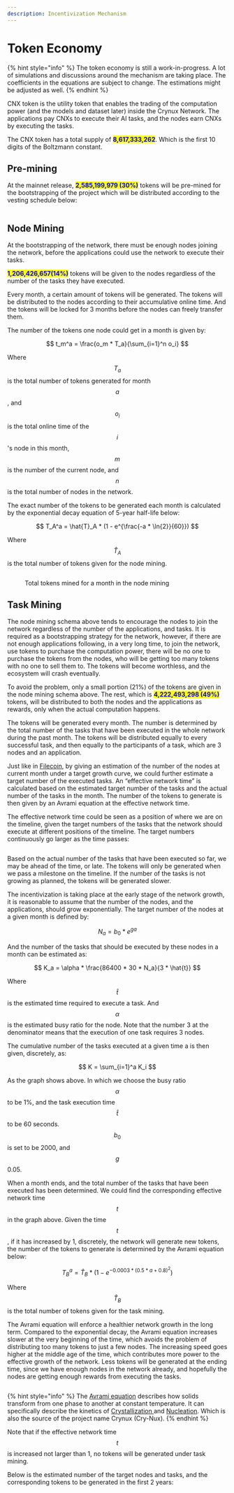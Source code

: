 ```yaml
---
description: Incentivization Mechanism
---
```


# Token Economy

{% hint style="info" %}
The token economy is still a work-in-progress. A lot of simulations and discussions around the mechanism are taking place. The coefficients in the equations are subject to change. The estimations might be adjusted as well.
{% endhint %}

CNX token is the utility token that enables the trading of the computation power (and the models and dataset later) inside the Crynux Network. The applications pay CNXs to execute their AI tasks, and the nodes earn CNXs by executing the tasks.

The CNX token has a total supply of <mark style="color:blue;">**8,617,333,262**</mark>. Which is the first 10 digits of the Boltzmann constant.

## Pre-mining

At the mainnet release, <mark style="color:blue;">**2,585,199,979 (30%)**</mark> tokens will be pre-mined for the bootstrapping of the project which will be distributed according to the vesting schedule below:

<figure><img src="https://lh7-us.googleusercontent.com/mkDZ17Lg3F8ZjkxmUQdNFj0MgOrHwsSjXSxY0m4o-ocXhygOmX4DqRrQ00t7lInIg-SOfTAhu3-kLB9du2ob5vmyFJwKEDXrIbnfHodO5fD_nHSxYoXw6lKUhOQv_zNL9MczPfOY9Aud3Nl4EpsDHpU" alt=""><figcaption></figcaption></figure>

## Node Mining

At the bootstrapping of the network, there must be enough nodes joining the network, before the applications could use the network to execute their tasks.

<mark style="color:blue;">**1,206,426,657(14%)**</mark> tokens will be given to the nodes regardless of the number of the tasks they have executed.

Every month, a certain amount of tokens will be generated. The tokens will be distributed to the nodes according to their accumulative online time. And the tokens will be locked for 3 months before the nodes can freely transfer them.

The number of the tokens one node could get in a month is given by:

$$
t_m^a = \frac{o_m * T_a}{\sum_{i=1}^n o_i}
$$

Where $$T_a$$ is the total number of tokens generated for month $$a$$, and $$o_i$$ is the total online time of the $$i$$'s node in this month, $$m$$ is the number of the current node, and $$n$$ is the total number of nodes in the network.

The exact number of the tokens to be generated each month is calculated by the exponential decay equation of 5-year half-life below:

$$
T_A^a = \hat{T}_A * (1 - e^{\frac{-a * \ln{2}}{60}})
$$

Where $$\hat{T}_A$$ is the total number of tokens given for the node mining.

<figure><img src="../.gitbook/assets/306c9873b7ba80a0375a1f63adfd6b8.png" alt=""><figcaption><p>Total tokens mined for a month in the node mining </p></figcaption></figure>

## Task Mining

The node mining schema above tends to encourage the nodes to join the network regardless of the number of the applications, and tasks. It is required as a bootstrapping strategy for the network, however, if there are not enough applications following, in a very long time, to join the network, use tokens to purchase the computation power, there will be no one to purchase the tokens from the nodes, who will be getting too many tokens with no one to sell them to. The tokens will become worthless, and the ecosystem will crash eventually.

To avoid the problem, only a small portion (21%) of the tokens are given in the node mining schema above. The rest, which is <mark style="color:blue;">**4,222,493,298 (49%)**</mark> tokens, will be distributed to both the nodes and the applications as rewards, only when the actual computation happens.

The tokens will be generated every month. The number is determined by the total number of the tasks that have been executed in the whole network during the past month. The tokens will be distributed equally to every successful task, and then equally to the participants of a task, which are 3 nodes and an application.

Just like in [Filecoin](https://spec.filecoin.io/#section-systems.filecoin\_token.block\_reward\_minting.baseline-minting), by giving an estimation of the number of the nodes at current month under a target growth curve, we could further estimate a target number of the executed tasks. An “effective network time” is calculated based on the estimated target number of the tasks and the actual number of the tasks in the month. The number of the tokens to generate is then given by an Avrami equation at the effective network time.

The effective network time could be seen as a position of where we are on the timeline, given the target numbers of the tasks that the network should execute at different positions of the timeline. The target numbers continuously go larger as the time passes:

<figure><img src="https://lh7-us.googleusercontent.com/0D3mpSd8QyYQpkhw9B5Vrl0doqQRzzjJ-KvLFIFrfSBqlSJ8Ojm204oP7zEutF0a4mHDvbtdpGAul9kpQYatLLjOYRudyuwD_2EnpXPDOJ8DLymLisN_J5m7KyU5fTsg5yZWsWpzltfCOISpQ0e6s-U" alt=""><figcaption></figcaption></figure>

Based on the actual number of the tasks that have been executed so far, we may be ahead of the time, or late. The tokens will only be generated when we pass a milestone on the timeline. If the number of the tasks is not growing as planned, the tokens will be generated slower.

The incentivization is taking place at the early stage of the network growth, it is reasonable to assume that the number of the nodes, and the applications, should grow exponentially. The target number of the nodes at a given month is defined by:

$$
N_a = b_0 * e ^ {ga}
$$

And the number of the tasks that should be executed by these nodes in a month can be estimated as:

$$
K_a = \alpha * \frac{86400 * 30 * N_a}{3 * \hat{t}}
$$

Where $$\hat{t}$$ is the estimated time required to execute a task. And $$\alpha$$ is the estimated busy ratio for the node. Note that the number 3 at the denominator means that the execution of one task requires 3 nodes.

The cumulative number of the tasks executed at a given time a is then given, discretely, as:

$$
K = \sum_{i=1}^a K_i
$$

As the graph shows above. In which we choose the busy ratio $$\alpha$$ to be 1%, and the task execution time $$\hat{t}$$ to be 60 seconds. $$b_0$$ is set to be 2000, and $$g$$ 0.05.

When a month ends, and the total number of the tasks that have been executed has been determined. We could find the corresponding effective network time $$t$$ in the graph above. Given the time $$t$$, if it has increased by 1, discretely, the network will generate new tokens, the number of the tokens to generate is determined by the Avrami equation below:

$$
T_B^a = \hat{T}_B * (1 - e^{-0.0003 * (0.5 * a + 0.8) ^ 2})
$$

Where $$\hat{T}_B$$ is the total number of tokens given for the task mining.

The Avrami equation will enforce a healthier network growth in the long term. Compared to the exponential decay, the Avrami equation increases slower at the very beginning of the time, which avoids the problem of distributing too many tokens to just a few nodes. The increasing speed goes higher at the middle age of the time, which contributes more power to the effective growth of the network. Less tokens will be generated at the ending time, since we have enough nodes in the network already, and hopefully the nodes are getting enough rewards from executing the tasks.

<figure><img src="https://lh7-us.googleusercontent.com/ONSPkhA3w7NjMdqh9MpQ0IRcKnVF79oxIhXSxcq_tPzNwAhenpJuUtJwV0JmXgqXkPo5l47PUmgY31673uiVdUAXlHp23eXlzTZOaLvBoWXXfv9IRxm0rSnOxzrDTJZlNTVeCUe8-nimYZh_M4dLC2Y" alt=""><figcaption></figcaption></figure>

{% hint style="info" %}
The [Avrami equation](https://en.wikipedia.org/wiki/Avrami\_equation) describes how solids transform from one phase to another at constant temperature. It can specifically describe the kinetics of [Crystallization ](https://en.wikipedia.org/wiki/Crystallization)and [Nucleation](https://en.wikipedia.org/wiki/Nucleation). Which is also the source of the project name Crynux (Cry-Nux).
{% endhint %}

Note that if the effective network time $$t$$ is increased not larger than 1, no tokens will be generated under task mining.

Below is the estimated number of the target nodes and tasks, and the corresponding tokens to be generated in the first 2 years:

<figure><img src="../.gitbook/assets/81a7b42034d594fd313f774af829968.png" alt=""><figcaption></figcaption></figure>
